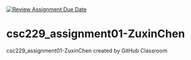 [![Review Assignment Due Date](https://classroom.github.com/assets/deadline-readme-button-22041afd0340ce965d47ae6ef1cefeee28c7c493a6346c4f15d667ab976d596c.svg)](https://classroom.github.com/a/1k0STbYl)
# csc229_assignment01-ZuxinChen
csc229_assignment01-ZuxinChen created by GitHub Classroom


